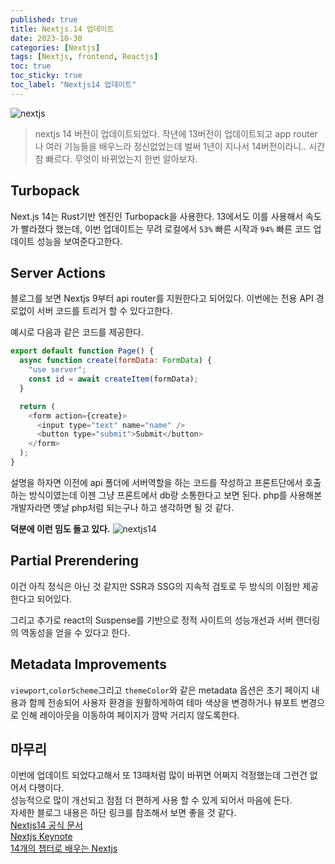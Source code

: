 ```yaml
---
published: true
title: Nextjs.14 업데이트
date: 2023-10-30
categories: [Nextjs]
tags: [Nextjs, frontend, Reactjs]
toc: true
toc_sticky: true
toc_label: "Nextjs14 업데이트"
---
```


<img alt="nextjs" src="https://github.com/devw00dy/devw00dy.github.io/assets/87690037/e01f582e-fbb6-4474-acc0-91203119af83" />

> nextjs 14 버전이 업데이트되었다. 작년에 13버전이 업데이트되고 app router나 여러 기능들을 배우느라 정신없었는데 벌써 1년이 지나서 14버전이라니.. 시간 참 빠르다. 무엇이 바뀌었는지 한번 알아보자.

## Turbopack

Next.js 14는 Rust기반 엔진인 Turbopack을 사용한다. 13에서도 이를 사용해서 속도가 빨라졌다 했는데, 이번 업데이트는 무려 로컬에서 `53%` 빠른 시작과 `94%` 빠른 코드 업데이트 성능을 보여준다고한다.

## Server Actions

블로그를 보면 Nextjs 9부터 api router를 지원한다고 되어있다. 이번에는 전용 API 경로없이 서버 코드를 트리거 할 수 있다고한다.

예시로 다음과 같은 코드를 제공한다.

```js
export default function Page() {
  async function create(formData: FormData) {
    "use server";
    const id = await createItem(formData);
  }

  return (
    <form action={create}>
      <input type="text" name="name" />
      <button type="submit">Submit</button>
    </form>
  );
}
```

설명을 하자면 이전에 api 폴더에 서버역할을 하는 코드를 작성하고 프론트단에서 호출하는 방식이였는데 이젠 그냥 프론트에서 db랑 소통한다고 보면 된다. php를 사용해본 개발자라면 옛날 php처럼 되는구나 하고 생각하면 될 것 같다.

**덕분에 이런 밈도 돌고 있다.**
<img alt="nextjs14" src="https://github.com/devw00dy/devw00dy.github.io/assets/87690037/43decc30-b322-4725-babf-5463761d4f0f" />

## Partial Prerendering

이건 아직 정식은 아닌 것 같지만 SSR과 SSG의 지속적 검토로 두 방식의 이점만 제공한다고 되어있다.

그리고 추가로 react의 Suspense를 기반으로 정적 사이트의 성능개선과 서버 랜더링의 역동성을 얻을 수 있다고 한다.

## Metadata Improvements

`viewport`,`colorScheme`그리고 `themeColor`와 같은 metadata 옵션은 초기 페이지 내용과 함께 전송되어 사용자 환경을 원활하게하여 테마 색상을 변경하거나 뷰포트 변경으로 인해 레이아웃을 이동하여 페이지가 깜박 거리지 않도록한다.

## 마무리

이번에 업데이트 되었다고해서 또 13때처럼 많이 바뀌면 어쩌지 걱정했는데 그런건 없어서 다행이다.<br>
성능적으로 많이 개선되고 점점 더 편하게 사용 할 수 있게 되어서 마음에 든다.<br>
자세한 블로그 내용은 하단 링크를 참조해서 보면 좋을 것 같다.<br>
[Nextjs14 공식 문서](https://nextjs.org/blog/next-14) <br>
[Nextjs Keynote](https://nextjs.org/conf?source=post_page-----c49f9167b7c3--------------------------------) <br>
[14개의 챕터로 배우는 Nextjs](https://nextjs.org/learn?source=post_page-----c49f9167b7c3--------------------------------)
